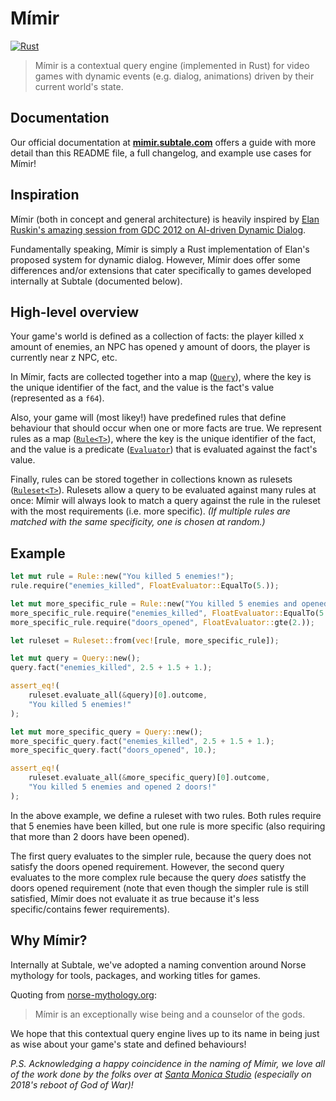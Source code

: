 # Mímir

[![Rust](https://github.com/subtalegames/mimir/actions/workflows/rust.yml/badge.svg)][gh-workflow]

> Mímir is a contextual query engine (implemented in Rust) for video games with dynamic events (e.g. dialog, animations) driven by their current world's state.

## Documentation

Our official documentation at **[mimir.subtale.com][docs]** offers a guide with more detail than this README file, a full changelog, and example use cases for Mímir!

## Inspiration

Mímir (both in concept and general architecture) is heavily inspired by [Elan Ruskin's amazing session from GDC 2012 on AI-driven Dynamic Dialog][gdc].

Fundamentally speaking, Mímir is simply a Rust implementation of Elan's proposed system for dynamic dialog. However, Mímir does offer some differences and/or extensions that cater specifically to games developed internally at Subtale (documented below).

## High-level overview

Your game's world is defined as a collection of facts: the player killed x amount of enemies, an NPC has opened y amount of doors, the player is currently near z NPC, etc.

In Mímir, facts are collected together into a map ([`Query`][query]), where the key is the unique identifier of the fact, and the value is the fact's value (represented as a `f64`).

Also, your game will (most likey!) have predefined rules that define behaviour that should occur when one or more facts are true. We represent rules as a map ([`Rule<T>`][rule]), where the key is the unique identifier of the fact, and the value is a predicate ([`Evaluator`][evaluator]) that is evaluated against the fact's value.

Finally, rules can be stored together in collections known as rulesets ([`Ruleset<T>`][ruleset]). Rulesets allow a query to be evaluated against many rules at once: Mímir will always look to match a query against the rule in the ruleset with the most requirements (i.e. more specific). *(If multiple rules are matched with the same specificity, one is chosen at random.)*

## Example

```rs
let mut rule = Rule::new("You killed 5 enemies!");
rule.require("enemies_killed", FloatEvaluator::EqualTo(5.));

let mut more_specific_rule = Rule::new("You killed 5 enemies and opened 2 doors!");
more_specific_rule.require("enemies_killed", FloatEvaluator::EqualTo(5.));
more_specific_rule.require("doors_opened", FloatEvaluator::gte(2.));

let ruleset = Ruleset::from(vec![rule, more_specific_rule]);

let mut query = Query::new();
query.fact("enemies_killed", 2.5 + 1.5 + 1.);

assert_eq!(
    ruleset.evaluate_all(&query)[0].outcome,
    "You killed 5 enemies!"
);

let mut more_specific_query = Query::new();
more_specific_query.fact("enemies_killed", 2.5 + 1.5 + 1.);
more_specific_query.fact("doors_opened", 10.);

assert_eq!(
    ruleset.evaluate_all(&more_specific_query)[0].outcome,
    "You killed 5 enemies and opened 2 doors!"
);
```

In the above example, we define a ruleset with two rules. Both rules require that 5 enemies have been killed, but one rule is more specific (also requiring that more than 2 doors have been opened).

The first query evaluates to the simpler rule, because the query does not satisfy the doors opened requirement. However, the second query evaluates to the more complex rule because the query *does* satistfy the doors opened requirement (note that even though the simpler rule is still satisfied, Mímir does not evaluate it as true because it's less specific/contains fewer requirements).

## Why Mímir?

Internally at Subtale, we've adopted a naming convention around Norse mythology for tools, packages, and working titles for games.

Quoting from [norse-mythology.org][mimir]:

> Mímir is an exceptionally wise being and a counselor of the gods.

We hope that this contextual query engine lives up to its name in being just as wise about your game's state and defined behaviours!

*P.S. Acknowledging a happy coincidence in the naming of Mímir, we love all of the work done by the folks over at [Santa Monica Studio][sms] (especially on 2018's reboot of God of War)!*

[gh-workflow]: https://github.com/subtalegames/mimir/actions/workflows/rust.yml
[docs]: https://mimir.subtale.com
[query]: https://mimir.subtale.com/concepts/query
[rule]: https://mimir.subtale.com/concepts/rule
[evaluator]: https://mimir.subtale.com/concepts/evaluator
[ruleset]: https://mimir.subtale.com/concepts/ruleset
[gdc]: https://www.youtube.com/watch?v=tAbBID3N64A
[mimir]: https://norse-mythology.org/gods-and-creatures/others/mimir/
[sms]: https://sms.playstation.com
